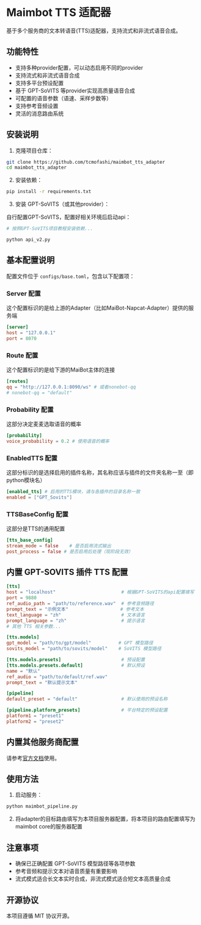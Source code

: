 # Maimbot TTS 适配器

基于多个服务商的文本转语音(TTS)适配器，支持流式和非流式语音合成。

## 功能特性

- 支持多种provider配置，可以动态启用不同的provider
- 支持流式和非流式语音合成
- 支持多平台预设配置
- 基于 GPT-SoVITS 等provider实现高质量语音合成
- 可配置的语音参数（语速、采样步数等）
- 支持参考音频设置
- 灵活的消息路由系统

## 安装说明

1. 克隆项目仓库：

```bash
git clone https://github.com/tcmofashi/maimbot_tts_adapter
cd maimbot_tts_adapter
```

2. 安装依赖：

```bash
pip install -r requirements.txt
```

3. 安装 GPT-SoVITS（或其他provider）：

自行配置GPT-SoVITS，配置好相关环境后启动api：

```bash
# 按照GPT-SoVITS项目教程安装依赖...

python api_v2.py 
```

## 基本配置说明

配置文件位于 `configs/base.toml`，包含以下配置项：

### Server 配置
这个配置标识的是给上游的Adapter（比如MaiBot-Napcat-Adapter）提供的服务端
```toml
[server]
host = "127.0.0.1"
port = 8070
```
### Route 配置
这个配置标识的是给下游的MaiBot主体的连接
```toml
[routes]
qq = "http://127.0.0.1:8090/ws" # 或者nonebot-qq
# nonebot-qq = "default"
```
### Probability 配置
这部分决定麦麦选取语音的概率
```toml
[probability]
voice_probability = 0.2 # 使用语音的概率
```
### EnabledTTS 配置
这部分标识的是选择启用的插件名称，其名称应该与插件的文件夹名称一至（即python模块名）
```toml
[enabled_tts] # 启用的TTS模块，请与各插件的目录名称一致
enabled = ["GPT_Sovits"]
```
### TTSBaseConfig 配置
这部分是TTS的通用配置
```toml
[tts_base_config]
stream_mode = false    # 是否启用流式输出
post_process = false # 是否启用后处理（现阶段无效）
```

## 内置 GPT-SOVITS 插件 TTS 配置

```toml
[tts]
host = "localhost"                        # 根据GPT-SoVITS的api配置填写
port = 9880
ref_audio_path = "path/to/reference.wav"  # 参考音频路径
prompt_text = "示例文本"                   # 参考文本
text_language = "zh"                      # 文本语言
prompt_language = "zh"                    # 提示语言
# 其他 TTS 相关参数...

[tts.models]
gpt_model = "path/to/gpt/model"          # GPT 模型路径
sovits_model = "path/to/sovits/model"    # SoVITS 模型路径

[tts.models.presets]                      # 预设配置
[tts.models.presets.default]              # 默认预设
name = "默认"
ref_audio = "path/to/default/ref.wav"
prompt_text = "默认提示文本"

[pipeline]
default_preset = "default"                # 默认使用的预设名称

[pipeline.platform_presets]               # 平台特定的预设配置
platform1 = "preset1"
platform2 = "preset2"
```

## 内置其他服务商配置
请参考[官方文档](https://docs.mai-mai.org/manual/adapters/tts/)使用。

## 使用方法

1. 启动服务：

```bash
python maimbot_pipeline.py
```

2. 将adapter的目标路由填写为本项目服务器配置，将本项目的路由配置填写为maimbot core的服务器配置

## 注意事项

- 确保已正确配置 GPT-SoVITS 模型路径等各项参数
- 参考音频和提示文本对语音质量有重要影响
- 流式模式适合长文本实时合成，非流式模式适合短文本高质量合成

## 开源协议

本项目遵循 MIT 协议开源。